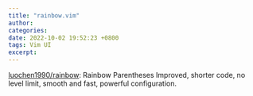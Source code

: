 ```yaml
---
title: "rainbow.vim"
author: 
categories: 
date: 2022-10-02 19:52:23 +0800
tags: Vim UI
excerpt: 
---
```





[luochen1990/rainbow](https://github.com/luochen1990/rainbow): Rainbow Parentheses Improved, shorter code, no level limit, smooth and fast, powerful configuration.






